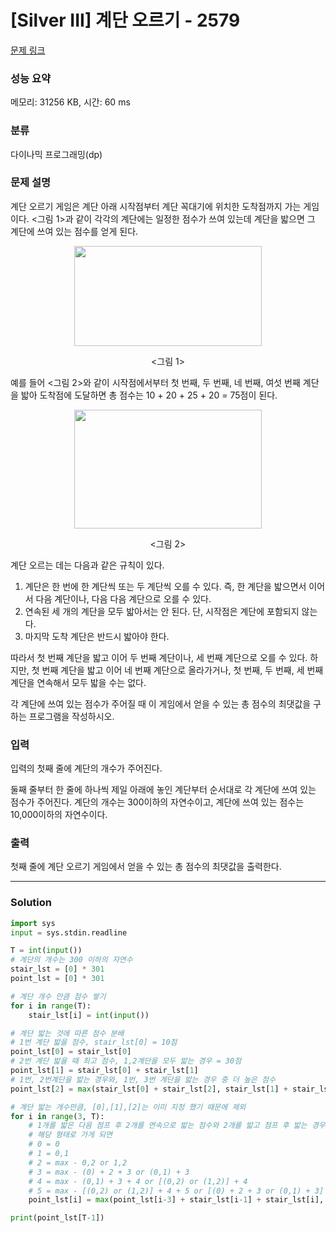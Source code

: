 # [Silver III] 계단 오르기 - 2579 

[문제 링크](https://www.acmicpc.net/problem/2579) 

### 성능 요약

메모리: 31256 KB, 시간: 60 ms

### 분류

다이나믹 프로그래밍(dp)

### 문제 설명

<p>계단 오르기 게임은 계단 아래 시작점부터 계단 꼭대기에 위치한 도착점까지 가는 게임이다. <그림 1>과 같이 각각의 계단에는 일정한 점수가 쓰여 있는데 계단을 밟으면 그 계단에 쓰여 있는 점수를 얻게 된다.</p>

<p style="text-align: center;"><img alt="" src="https://upload.acmicpc.net/7177ea45-aa8d-4724-b256-7b84832c9b97/-/preview/" style="width: 300px; height: 160px;"></p>

<p style="text-align: center;"><그림 1></p>

<p>예를 들어 <그림 2>와 같이 시작점에서부터 첫 번째, 두 번째, 네 번째, 여섯 번째 계단을 밟아 도착점에 도달하면 총 점수는 10 + 20 + 25 + 20 = 75점이 된다.</p>

<p style="text-align: center;"><img alt="" src="https://upload.acmicpc.net/f00b6121-1c25-492e-9bc0-d96377c586b0/-/preview/" style="width: 300px; height: 190px;"></p>

<p style="text-align: center;"><그림 2></p>

<p>계단 오르는 데는 다음과 같은 규칙이 있다.</p>

<ol>
	<li>계단은 한 번에 한 계단씩 또는 두 계단씩 오를 수 있다. 즉, 한 계단을 밟으면서 이어서 다음 계단이나, 다음 다음 계단으로 오를 수 있다.</li>
	<li>연속된 세 개의 계단을 모두 밟아서는 안 된다. 단, 시작점은 계단에 포함되지 않는다.</li>
	<li>마지막 도착 계단은 반드시 밟아야 한다.</li>
</ol>

<p>따라서 첫 번째 계단을 밟고 이어 두 번째 계단이나, 세 번째 계단으로 오를 수 있다. 하지만, 첫 번째 계단을 밟고 이어 네 번째 계단으로 올라가거나, 첫 번째, 두 번째, 세 번째 계단을 연속해서 모두 밟을 수는 없다.</p>

<p>각 계단에 쓰여 있는 점수가 주어질 때 이 게임에서 얻을 수 있는 총 점수의 최댓값을 구하는 프로그램을 작성하시오.</p>

### 입력 

 <p>입력의 첫째 줄에 계단의 개수가 주어진다.</p>

<p>둘째 줄부터 한 줄에 하나씩 제일 아래에 놓인 계단부터 순서대로 각 계단에 쓰여 있는 점수가 주어진다. 계단의 개수는 300이하의 자연수이고, 계단에 쓰여 있는 점수는 10,000이하의 자연수이다.</p>

### 출력 

 <p>첫째 줄에 계단 오르기 게임에서 얻을 수 있는 총 점수의 최댓값을 출력한다.</p>

---
### Solution
```python
import sys
input = sys.stdin.readline

T = int(input())
# 계단의 개수는 300 이하의 자연수
stair_lst = [0] * 301
point_lst = [0] * 301

# 계단 개수 만큼 점수 쌓기
for i in range(T):
    stair_lst[i] = int(input())

# 계단 밟는 것에 따른 점수 분배
# 1번 계단 밟을 점수, stair_lst[0] = 10점
point_lst[0] = stair_lst[0]
# 2번 계단 밟을 때 최고 점수, 1,2계단을 모두 밟는 경우 = 30점
point_lst[1] = stair_lst[0] + stair_lst[1]
# 1번, 2번계단을 밟는 경우와, 1번, 3번 계단을 밟는 경우 중 더 높은 점수
point_lst[2] = max(stair_lst[0] + stair_lst[2], stair_lst[1] + stair_lst[2])

# 계단 밟는 개수만큼, [0],[1],[2]는 이미 지정 했기 때문에 제외
for i in range(3, T):
    # 1개를 밟은 다음 점프 후 2개를 연속으로 밟는 점수와 2개를 밟고 점프 후 밟는 경우 중 최고점.
    # 해당 형태로 가게 되면
    # 0 = 0
    # 1 = 0,1
    # 2 = max - 0,2 or 1,2
    # 3 = max - (0) + 2 + 3 or (0,1) + 3
    # 4 = max - (0,1) + 3 + 4 or [(0,2) or (1,2)] + 4
    # 5 = max - [(0,2) or (1,2)] + 4 + 5 or [(0) + 2 + 3 or (0,1) + 3] + 5
    point_lst[i] = max(point_lst[i-3] + stair_lst[i-1] + stair_lst[i], point_lst[i-2] + stair_lst[i])

print(point_lst[T-1])
